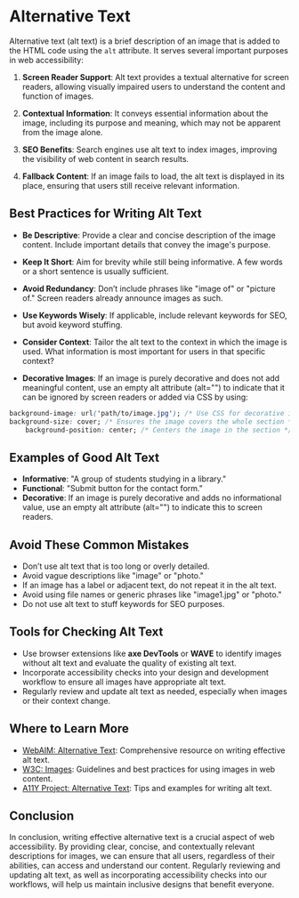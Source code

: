 # Alternative Text

Alternative text (alt text) is a brief description of an image that is added to the HTML code using the `alt` attribute. It serves several important purposes in web accessibility:

1. **Screen Reader Support**: Alt text provides a textual alternative for screen readers, allowing visually impaired users to understand the content and function of images.

2. **Contextual Information**: It conveys essential information about the image, including its purpose and meaning, which may not be apparent from the image alone.

3. **SEO Benefits**: Search engines use alt text to index images, improving the visibility of web content in search results.

4. **Fallback Content**: If an image fails to load, the alt text is displayed in its place, ensuring that users still receive relevant information.

## Best Practices for Writing Alt Text

- **Be Descriptive**: Provide a clear and concise description of the image content. Include important details that convey the image's purpose.

- **Keep It Short**: Aim for brevity while still being informative. A few words or a short sentence is usually sufficient.

- **Avoid Redundancy**: Don’t include phrases like "image of" or "picture of." Screen readers already announce images as such.

- **Use Keywords Wisely**: If applicable, include relevant keywords for SEO, but avoid keyword stuffing.

- **Consider Context**: Tailor the alt text to the context in which the image is used. What information is most important for users in that specific context?
- **Decorative Images**: If an image is purely decorative and does not add meaningful content, use an empty alt attribute (alt="") to indicate that it can be ignored by screen readers or added via CSS by using:

```css
background-image: url('path/to/image.jpg'); /* Use CSS for decorative images */
background-size: cover; /* Ensures the image covers the whole section */
    background-position: center; /* Centers the image in the section */
```

## Examples of Good Alt Text

- **Informative**: "A group of students studying in a library."
- **Functional**: "Submit button for the contact form."
- **Decorative**: If an image is purely decorative and adds no informational value, use an empty alt attribute (alt="") to indicate this to screen readers.

## Avoid These Common Mistakes

- Don’t use alt text that is too long or overly detailed.
- Avoid vague descriptions like "image" or "photo."
- If an image has a label or adjacent text, do not repeat it in the alt text.
- Avoid using file names or generic phrases like "image1.jpg" or "photo."
- Do not use alt text to stuff keywords for SEO purposes.

## Tools for Checking Alt Text

- Use browser extensions like **axe DevTools** or **WAVE** to identify images without alt text and evaluate the quality of existing alt text.
- Incorporate accessibility checks into your design and development workflow to ensure all images have appropriate alt text.
- Regularly review and update alt text as needed, especially when images or their context change.

## Where to Learn More

- [WebAIM: Alternative Text](https://webaim.org/techniques/alttext/): Comprehensive resource on writing effective alt text.
- [W3C: Images](https://www.w3.org/WAI/tutorials/images/): Guidelines and best practices for using images in web content.
- [A11Y Project: Alternative Text](https://www.a11yproject.com/posts/2020-06-22-writing-alt-text/): Tips and examples for writing alt text.

## Conclusion

In conclusion, writing effective alternative text is a crucial aspect of web accessibility. By providing clear, concise, and contextually relevant descriptions for images, we can ensure that all users, regardless of their abilities, can access and understand our content. Regularly reviewing and updating alt text, as well as incorporating accessibility checks into our workflows, will help us maintain inclusive designs that benefit everyone.
